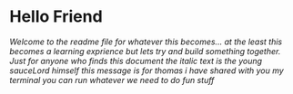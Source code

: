 # Hello Friend 

*Welcome to the readme file for whatever this becomes... at the least this becomes a learning exprience but lets try and build something together.*
*Just for anyone who finds this document the italic text is the young sauceLord himself*
*this message is for thomas i have shared with you my terminal you can run whatever we need to do fun stuff*




